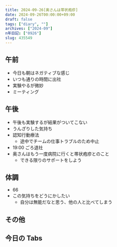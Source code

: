 ```yaml
---
title: 2024-09-26[奥さんは帯状疱疹]
date: 2024-09-26T00:00:00+09:00
draft: false
tags: ["diary", ""]
archives: ["2024-09"]
n年日記: ["0926"]
slug: 435549
---
```


## 午前

- 今日も朝はネガティブな感じ
- いつも通りの時間に出社
- 実験やるが微妙
- ミーティング

## 午後

- 午後も実験するが結果がついてこない
- うんざりした気持ち
- 認知行動療法
  - 途中でチームの仕事トラブルのため中止
- 19:00 ごろ退社
- 奥さんはもう一度病院に行くと帯状疱疹とのこと
  - できる限りのサポートをしよう

## 体調

- 66
- この気持ちをどうにかしたい
  - 自分は無能だなと思う、他の人と比べてしまう

## その他

## 今日の Tabs
